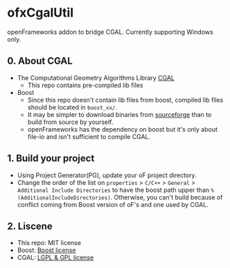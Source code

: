# ofxCgalUtil
openFrameworks addon to bridge CGAL. Currently supporting Windows only.

## 0. About CGAL
* The Computational Geometry Algorithms Library [CGAL](https://www.cgal.org/)
  * This repo contains pre-compiled lib files
* Boost
  * Since this repo doesn't contain lib files from boost, compiled lib files should be located in `boost_xx/`.
  * It may be simpler to download binaries from [sourceforge](https://sourceforge.net/projects/boost/files/boost-binaries/) than to build from source by yourself.
  * openFrameworks has the dependency on boost but it's only about file-io and isn't sufficient to compile CGAL.

## 1. Build your project
* Using Project Generator(PG), update your oF project directory.
* Change the order of the list on `properties` > `C/C++` > `General` > `Additional Include Directories` to have the boost path upper than `%(AdditionalIncludeDirectories)`. Otherwise, you can't build because of conflict coming from Boost version of oF's and one used by CGAL.

## 2. Liscene
* This repo: MIT license
* Boost: [Boost license](https://www.boost.org/users/license.html)
* CGAL: [LGPL & GPL license](https://www.cgal.org/license.html)
